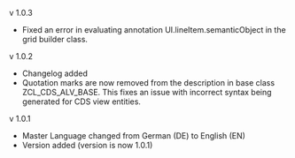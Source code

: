 v 1.0.3

- Fixed an error in evaluating annotation UI.lineItem.semanticObject in the grid builder class.

v 1.0.2

- Changelog added
- Quotation marks are now removed from the description in base class ZCL_CDS_ALV_BASE. This fixes an issue with incorrect syntax being generated for CDS view entities.

v 1.0.1

- Master Language changed from German (DE) to English (EN)
- Version added (version is now 1.0.1)